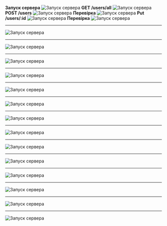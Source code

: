 **Запуск сервера**
![Запуск сервера](../guidelines/images/1.jpg)
**GET /users/all**
![Запуск сервера](../guidelines/images/2.jpg)
**POST /users**
![Запуск сервера](../guidelines/images/3.jpg)
**Перевірка**
![Запуск сервера](../guidelines/images/4.jpg)
**Put /users/:id**
![Запуск сервера](../guidelines/images/5.jpg)
**Перевірка**
![Запуск сервера](../guidelines/images/6.jpg)
****
![Запуск сервера](../guidelines/images/7.jpg)
****
![Запуск сервера](../guidelines/images/8.jpg)
****
![Запуск сервера](../guidelines/images/9.jpg)
****
![Запуск сервера](../guidelines/images/10.jpg)
****
![Запуск сервера](../guidelines/images/11.jpg)
****
![Запуск сервера](../guidelines/images/12.jpg)
****
![Запуск сервера](../guidelines/images/13.jpg)
****
![Запуск сервера](../guidelines/images/14.jpg)
****
![Запуск сервера](../guidelines/images/15.jpg)
****
![Запуск сервера](../guidelines/images/16.jpg)
****
![Запуск сервера](../guidelines/images/17.jpg)
****
![Запуск сервера](../guidelines/images/18.jpg)
****
![Запуск сервера](../guidelines/images/19.jpg)
****
![Запуск сервера](../guidelines/images/20.jpg)
